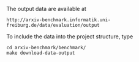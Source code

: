 The output data are available at 

    http://arxiv-benchmark.informatik.uni-freiburg.de/data/evaluation/output

To include the data into the project structure, type

    cd arxiv-benchmark/benchmark/
    make download-data-output
